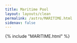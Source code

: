 ```yaml
---
title: Maritime Pool
layout: layouts/clean
permalink: /astro/MARITIME.html
sidenav: false
---
```



{% include "MARITIME.html" %}